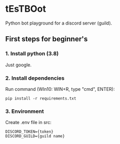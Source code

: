 # tEsTBOot
Python bot playground for a discord server (guild).

## First steps for beginner's

### 1. Install python (3.8)
Just google.

### 2. Install dependencies
Run command (WIn10: WIN+R, type "cmd", ENTER):

    pip install -r requirements.txt

### 3. Environment
Create .env file in src:

    DISCORD_TOKEN={token}
    DISCORD_GUILD={guild name}